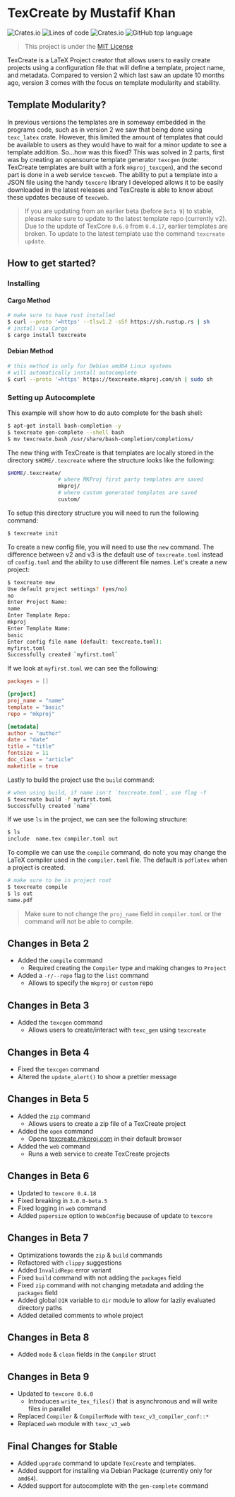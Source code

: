 # TexCreate by Mustafif Khan

![Crates.io](https://img.shields.io/crates/v/texcreate)
![Lines of code](https://img.shields.io/tokei/lines/github/MKProj/texcreate)
![Crates.io](https://img.shields.io/crates/d/texcreate)
![GitHub top language](https://img.shields.io/github/languages/top/MKProj/texcreate)

> This project is under the [MIT License](LICENSE)

TexCreate is a LaTeX Project creator that allows users to easily create projects using a configuration file that will 
define a template, project name, and metadata. Compared to version 2 which last saw an update 10 months ago, version 3 
comes with the focus on template modularity and stability. 

## Template Modularity? 
In previous versions the templates are in someway embedded in the programs code, such as in version 2 we saw that being done 
using `texc_latex` crate. However, this limited the amount of templates that could be available to users as they would have to 
wait for a minor update to see a template addition. So...how was this fixed? This was solved in 2 parts, first was by creating 
an opensource template generator `texcgen` (note: TexCreate templates are built with a fork `mkproj_texcgen`), and the second part 
is done in a web service `texcweb`. The ability to put a template into a JSON file using the handy `texcore` library I developed 
allows it to be easily downloaded in the latest releases and TexCreate is able to know about these updates because of `texcweb`. 

> If you are updating from an earlier beta (before `Beta 9`) to stable, please make sure to update to the latest template repo (currently v2). 
> Due to the update of TexCore `0.6.0` from `0.4.17`, earlier templates are broken. To update to the latest 
> template use the command `texcreate update`. 

## How to get started?

### Installing

#### Cargo Method 

```bash
# make sure to have rust installed 
$ curl --proto '=https' --tlsv1.2 -sSf https://sh.rustup.rs | sh
# install via Cargo 
$ cargo install texcreate
```

#### Debian Method 

```bash
# this method is only for Debian amd64 Linux systems
# will automatically install autocomplete 
$ curl --proto '=https' https://texcreate.mkproj.com/sh | sudo sh
```

### Setting up Autocomplete 
This example will show how to do auto complete for the bash shell: 

```bash
$ apt-get install bash-completion -y
$ texcreate gen-complete --shell bash
$ mv texcreate.bash /usr/share/bash-completion/completions/
```

The new thing with TexCreate is that templates are locally stored in the directory `$HOME/.texcreate` where the structure 
looks like the following: 

```bash
$HOME/.texcreate/
                # where MKProj first party templates are saved
                mkproj/
                # where custom generated templates are saved
                custom/
```

To setup this directory structure you will need to run the following command: 

```bash
$ texcreate init 
```

To create a new config file, you will need to use the `new` command. The difference between v2 and v3 is the default use of 
`texcreate.toml` instead of `config.toml` and the ability to use different file names. Let's create a new project: 

```bash
$ texcreate new 
Use default project settings? (yes/no)
no
Enter Project Name: 
name
Enter Template Repo: 
mkproj
Enter Template Name: 
basic
Enter config file name (default: texcreate.toml): 
myfirst.toml
Successfully created `myfirst.toml`
```

If we look at `myfirst.toml` we can see the following: 

```toml
packages = []

[project]
proj_name = "name"
template = "basic"
repo = "mkproj"

[metadata]
author = "author"
date = "date"
title = "title"
fontsize = 11
doc_class = "article"
maketitle = true
```

Lastly to build the project use the `build` command: 
```bash
# when using build, if name isn't `texcreate.toml`, use flag -f 
$ texcreate build -f myfirst.toml
Successfully created `name`
```

If we use `ls` in the project, we can see the following structure: 

```bash
$ ls 
include  name.tex compiler.toml out
```

To compile we can use the `compile` command, do note you may change the LaTeX compiler used in the `compiler.toml` file. 
The default is `pdflatex` when a project is created. 

```bash
# make sure to be in project root
$ texcreate compile 
$ ls out 
name.pdf 
```

> Make sure to not change the `proj_name` field in `compiler.toml` or the command will not be able to compile. 


## Changes in Beta 2 

- Added the `compile` command 
  - Required creating the `Compiler` type and making changes to `Project`
- Added a `-r/--repo` flag to the `list` command 
  - Allows to specify the `mkproj` or `custom` repo

## Changes in Beta 3 
- Added the `texcgen` command
  - Allows users to create/interact with `texc_gen` using `texcreate`

## Changes in Beta 4 
- Fixed the `texcgen` command 
- Altered the `update_alert()` to show a prettier message 

## Changes in Beta 5 
- Added the `zip` command 
  - Allows users to create a zip file of a TexCreate project
- Added the `open` command 
  - Opens [texcreate.mkproj.com](https://texcreate.mkproj.com) in their default browser
- Added the `web` command
  - Runs a web service to create TexCreate projects 

## Changes in Beta 6 
- Updated to `texcore 0.4.18`
- Fixed breaking in `3.0.0-beta.5`
- Fixed logging in `web` command 
- Added `papersize` option to `WebConfig` because of update to `texcore`

## Changes in Beta 7 
- Optimizations towards the `zip` & `build` commands 
- Refactored with `clippy` suggestions 
- Added `InvalidRepo` error variant 
- Fixed `build` command with not adding the `packages` field 
- Fixed `zip` command with not changing metadata and adding the `packages` field
- Added global `DIR` variable to `dir` module to allow for lazily evaluated directory paths
- Added detailed comments to whole project

## Changes in Beta 8 
- Added `mode` & `clean` fields in the `Compiler` struct 

## Changes in Beta 9 
- Updated to `texcore 0.6.0`
  - Introduces `write_tex_files()` that is asynchronous and will write files in parallel 
- Replaced `Compiler` & `CompilerMode` with `texc_v3_compiler_conf::*`
- Replaced `web` module with `texc_v3_web`

## Final Changes for Stable 
- Added `upgrade` command to update `TexCreate` and templates. 
- Added support for installing via Debian Package (currently only for `amd64`). 
- Added support for autocomplete with the `gen-complete` command